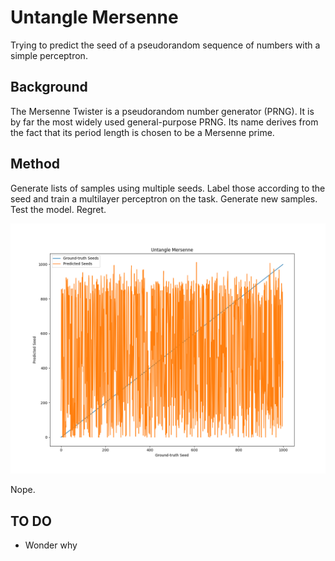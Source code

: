 # Untangle Mersenne
Trying to predict the seed of a pseudorandom sequence of numbers with a simple perceptron.
## Background
The Mersenne Twister is a pseudorandom number generator (PRNG). It is by far the most widely used general-purpose PRNG. Its name derives from the fact that its period length is chosen to be a Mersenne prime.
## Method
Generate lists of samples using multiple seeds. Label those according to the seed and train a multilayer perceptron on the task. Generate new samples. Test the model. Regret.

![Graph](https://github.com/paubric/python-untangle-mersenne/blob/master/Nope2.png)

Nope.

## TO DO
- Wonder why
